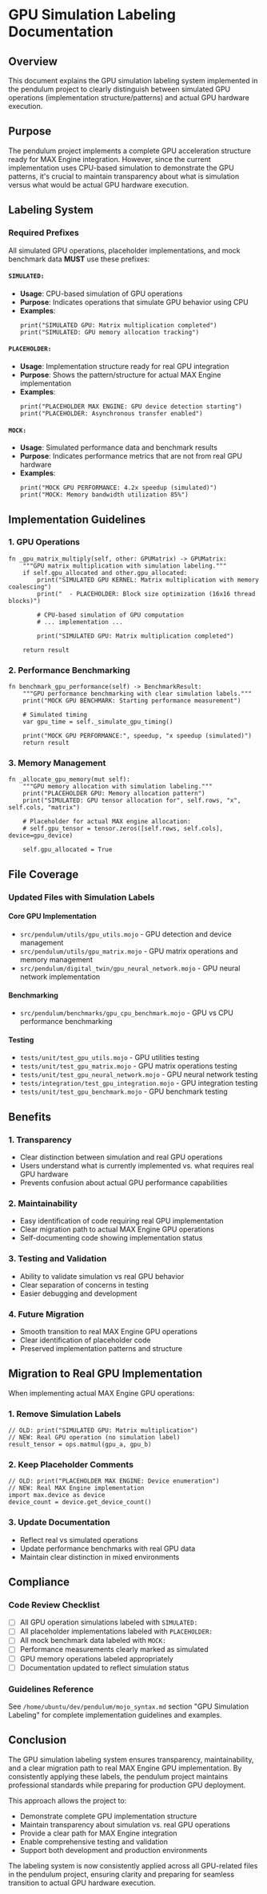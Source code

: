 # GPU Simulation Labeling Documentation

## Overview

This document explains the GPU simulation labeling system implemented in the pendulum project to clearly distinguish between simulated GPU operations (implementation structure/patterns) and actual GPU hardware execution.

## Purpose

The pendulum project implements a complete GPU acceleration structure ready for MAX Engine integration. However, since the current implementation uses CPU-based simulation to demonstrate the GPU patterns, it's crucial to maintain transparency about what is simulation versus what would be actual GPU hardware execution.

## Labeling System

### Required Prefixes

All simulated GPU operations, placeholder implementations, and mock benchmark data **MUST** use these prefixes:

#### `SIMULATED:`
- **Usage**: CPU-based simulation of GPU operations
- **Purpose**: Indicates operations that simulate GPU behavior using CPU
- **Examples**:
  ```mojo
  print("SIMULATED GPU: Matrix multiplication completed")
  print("SIMULATED: GPU memory allocation tracking")
  ```

#### `PLACEHOLDER:`
- **Usage**: Implementation structure ready for real GPU integration
- **Purpose**: Shows the pattern/structure for actual MAX Engine implementation
- **Examples**:
  ```mojo
  print("PLACEHOLDER MAX ENGINE: GPU device detection starting")
  print("PLACEHOLDER: Asynchronous transfer enabled")
  ```

#### `MOCK:`
- **Usage**: Simulated performance data and benchmark results
- **Purpose**: Indicates performance metrics that are not from real GPU hardware
- **Examples**:
  ```mojo
  print("MOCK GPU PERFORMANCE: 4.2x speedup (simulated)")
  print("MOCK: Memory bandwidth utilization 85%")
  ```

## Implementation Guidelines

### 1. GPU Operations
```mojo
fn _gpu_matrix_multiply(self, other: GPUMatrix) -> GPUMatrix:
    """GPU matrix multiplication with simulation labeling."""
    if self.gpu_allocated and other.gpu_allocated:
        print("SIMULATED GPU KERNEL: Matrix multiplication with memory coalescing")
        print("  - PLACEHOLDER: Block size optimization (16x16 thread blocks)")
        
        # CPU-based simulation of GPU computation
        # ... implementation ...
        
        print("SIMULATED GPU: Matrix multiplication completed")
    
    return result
```

### 2. Performance Benchmarking
```mojo
fn benchmark_gpu_performance(self) -> BenchmarkResult:
    """GPU performance benchmarking with clear simulation labels."""
    print("MOCK GPU BENCHMARK: Starting performance measurement")
    
    # Simulated timing
    var gpu_time = self._simulate_gpu_timing()
    
    print("MOCK GPU PERFORMANCE:", speedup, "x speedup (simulated)")
    return result
```

### 3. Memory Management
```mojo
fn _allocate_gpu_memory(mut self):
    """GPU memory allocation with simulation labeling."""
    print("PLACEHOLDER GPU: Memory allocation pattern")
    print("SIMULATED: GPU tensor allocation for", self.rows, "x", self.cols, "matrix")
    
    # Placeholder for actual MAX engine allocation:
    # self.gpu_tensor = tensor.zeros([self.rows, self.cols], device=gpu_device)
    
    self.gpu_allocated = True
```

## File Coverage

### Updated Files with Simulation Labels

#### Core GPU Implementation
- `src/pendulum/utils/gpu_utils.mojo` - GPU detection and device management
- `src/pendulum/utils/gpu_matrix.mojo` - GPU matrix operations and memory management
- `src/pendulum/digital_twin/gpu_neural_network.mojo` - GPU neural network implementation

#### Benchmarking
- `src/pendulum/benchmarks/gpu_cpu_benchmark.mojo` - GPU vs CPU performance benchmarking

#### Testing
- `tests/unit/test_gpu_utils.mojo` - GPU utilities testing
- `tests/unit/test_gpu_matrix.mojo` - GPU matrix operations testing
- `tests/unit/test_gpu_neural_network.mojo` - GPU neural network testing
- `tests/integration/test_gpu_integration.mojo` - GPU integration testing
- `tests/unit/test_gpu_benchmark.mojo` - GPU benchmark testing

## Benefits

### 1. Transparency
- Clear distinction between simulation and real GPU operations
- Users understand what is currently implemented vs. what requires real GPU hardware
- Prevents confusion about actual GPU performance capabilities

### 2. Maintainability
- Easy identification of code requiring real GPU implementation
- Clear migration path to actual MAX Engine GPU operations
- Self-documenting code showing implementation status

### 3. Testing and Validation
- Ability to validate simulation vs real GPU behavior
- Clear separation of concerns in testing
- Easier debugging and development

### 4. Future Migration
- Smooth transition to real MAX Engine GPU operations
- Clear identification of placeholder code
- Preserved implementation patterns and structure

## Migration to Real GPU Implementation

When implementing actual MAX Engine GPU operations:

### 1. Remove Simulation Labels
```mojo
// OLD: print("SIMULATED GPU: Matrix multiplication")
// NEW: Real GPU operation (no simulation label)
result_tensor = ops.matmul(gpu_a, gpu_b)
```

### 2. Keep Placeholder Comments
```mojo
// OLD: print("PLACEHOLDER MAX ENGINE: Device enumeration")
// NEW: Real MAX Engine implementation
import max.device as device
device_count = device.get_device_count()
```

### 3. Update Documentation
- Reflect real vs simulated operations
- Update performance benchmarks with real GPU data
- Maintain clear distinction in mixed environments

## Compliance

### Code Review Checklist
- [ ] All GPU operation simulations labeled with `SIMULATED:`
- [ ] All placeholder implementations labeled with `PLACEHOLDER:`
- [ ] All mock benchmark data labeled with `MOCK:`
- [ ] Performance measurements clearly marked as simulated
- [ ] GPU memory operations labeled appropriately
- [ ] Documentation updated to reflect simulation status

### Guidelines Reference
See `/home/ubuntu/dev/pendulum/mojo_syntax.md` section "GPU Simulation Labeling" for complete implementation guidelines and examples.

## Conclusion

The GPU simulation labeling system ensures transparency, maintainability, and a clear migration path to real MAX Engine GPU implementation. By consistently applying these labels, the pendulum project maintains professional standards while preparing for production GPU deployment.

This approach allows the project to:
- Demonstrate complete GPU implementation structure
- Maintain transparency about simulation vs. real GPU operations
- Provide a clear path for MAX Engine integration
- Enable comprehensive testing and validation
- Support both development and production environments

The labeling system is now consistently applied across all GPU-related files in the pendulum project, ensuring clarity and preparing for seamless transition to actual GPU hardware execution.
